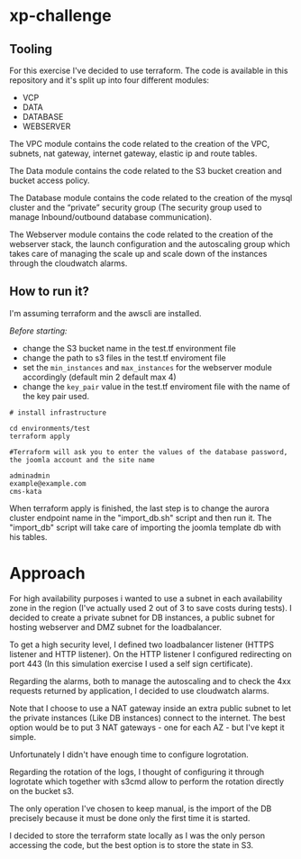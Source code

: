 # xp-challenge

## Tooling
For this exercise I've decided to use terraform. The code is available in this repository and it's split up into four different modules:
- VCP
- DATA
- DATABASE
- WEBSERVER


The VPC module contains the code related to the creation of the VPC, subnets, nat gateway, internet gateway, elastic ip and route tables.

The Data module contains the code related to the S3 bucket creation and bucket access policy.

The Database module contains the code related to the creation of the mysql cluster and the “private” security group (The security group used to manage Inbound/outbound database communication).

The Webserver module contains the code related to the creation of the webserver stack, the launch configuration and the autoscaling group which takes care of managing the scale up and scale down of the instances through the cloudwatch alarms.


## How to run it?

I'm assuming terraform and the awscli are installed.

*Before starting:*
- change the S3 bucket name in the test.tf environment file
- change the path to s3 files in the test.tf enviroment file
-  set the `min_instances` and `max_instances` for the webserver module accordingly (default min 2 default max 4)
- change the `key_pair` value in the test.tf enviroment file with the name of the key pair used.

```
# install infrastructure

cd environments/test
terraform apply 

#Terraform will ask you to enter the values of the database password, the joomla account and the site name

adminadmin
example@example.com
cms-kata
```

When terraform apply is finished, the last step is to change the aurora cluster endpoint name in the "import_db.sh" script and then run it.
The "import_db" script will take care of importing the joomla template db with his tables.

# Approach

For high availability purposes i wanted to use a subnet in each availability zone in the region (I've actually used 2 out of 3 to save costs during tests).
I decided to create a private subnet for DB instances, a public subnet for hosting webserver and DMZ subnet for the loadbalancer.

To get a high security level, I defined two loadbalancer listener (HTTPS listener and HTTP listener). On the HTTP listener I configured redirecting on port 443 (In this simulation exercise I used a self sign certificate).


Regarding the alarms, both to manage the autoscaling and to check the 4xx requests returned by application, I decided to use cloudwatch alarms.

Note that I choose to use a NAT gateway inside an extra public subnet to let the private instances (Like DB instances) connect to the internet. The best option would be to put 3 NAT gateways - one for each AZ - but I've kept it simple.

Unfortunately I didn't have enough time to configure logrotation.

Regarding the rotation of the logs, I thought of configuring it through logrotate which together with s3cmd allow to perform the rotation directly on the bucket s3.

The only operation I've chosen to keep manual, is the import of the DB precisely because it must be done only the first time it is started.


I decided to store the terraform state locally as I was the only person accessing the code, but the best option is to store the state in S3.










